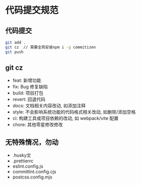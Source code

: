 # 代码提交规范

## 代码提交

```bash
git add .
git cz  // 需要全局安装npm i -g commitizen
git push
```

## git cz

- feat: 新增功能
- fix: Bug 修复缺陷
- build: 项目打包
- revert: 回退代码
- docs: 文档相关内容改动, 如添加注释
- style: 不会影响系统功能的代码格式相关改动, 如删除/添加空格
- ci: 构建工具或项目依赖的改动, 如 webpack/vite 配置
- chore: 其他零星修改修改

## 无特殊情况，勿动

- .husky文
- .prettierrc
- eslint.config.js
- commitlint.config.cjs
- postcss.config.mjs
